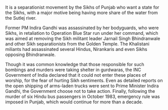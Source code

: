 It is a separationist movement by the Sikhs of Punjab who want a state for the Sikhs, with a major motive being having more share of the water from the Sutlej river.

Former PM Indira Gandhi was assassinated by her bodyguards, who were Sikhs, in retaliation to Operation Blue Star run under her command, which was aimed at removing the Sikh militant leader Jarnail Singh Bhindranwale and other Sikh separationists from the Golden Temple. The Khalistani miliants had assassinated several Hindus, Nirankaris and even Sikhs opposing Bhindranwale.

Though it was common knowledge that those responsible for such bombings and murders were taking shelter in gurdwaras, the INC Government of India declared that it could not enter these places of worship, for the fear of hurting Sikh sentiments. Even as detailed reports on the open shipping of arms-laden trucks were sent to Prime Minister Indira Gandhi, the Government choose not to take action. Finally, following the murder of six Hindu bus passengers in October 1983, emergency rule was imposed in Punjab, which would continue for more than a decade.